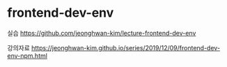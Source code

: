 # frontend-dev-env

실습
https://github.com/jeonghwan-kim/lecture-frontend-dev-env

강의자료
https://jeonghwan-kim.github.io/series/2019/12/09/frontend-dev-env-npm.html